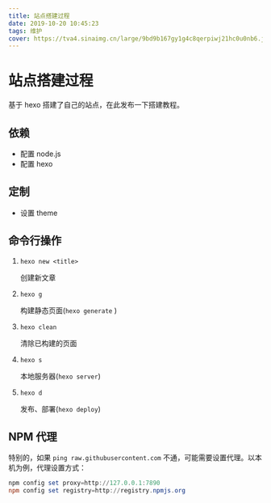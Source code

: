 ```yaml
---
title: 站点搭建过程
date: 2019-10-20 10:45:23
tags: 维护
cover: https://tva4.sinaimg.cn/large/9bd9b167gy1g4c8qerpiwj21hc0u0nb6.jpg
---
```


# 站点搭建过程

基于 hexo 搭建了自己的站点，在此发布一下搭建教程。
<!--more-->

## 依赖

+ 配置 node.js
+ 配置 hexo


## 定制
+ 设置 theme


## 命令行操作

1. `hexo new <title>`

   创建新文章
   
2. `hexo g`

   构建静态页面(`hexo generate` )

3. `hexo clean`

   清除已构建的页面

4. `hexo s`

   本地服务器(`hexo server`)

5. `hexo d`

   发布、部署(`hexo deploy`)

## NPM 代理

特别的，如果 `ping raw.githubusercontent.com` 不通，可能需要设置代理。以本机为例，代理设置方式：

```ps1
npm config set proxy=http://127.0.0.1:7890
npm config set registry=http://registry.npmjs.org
```